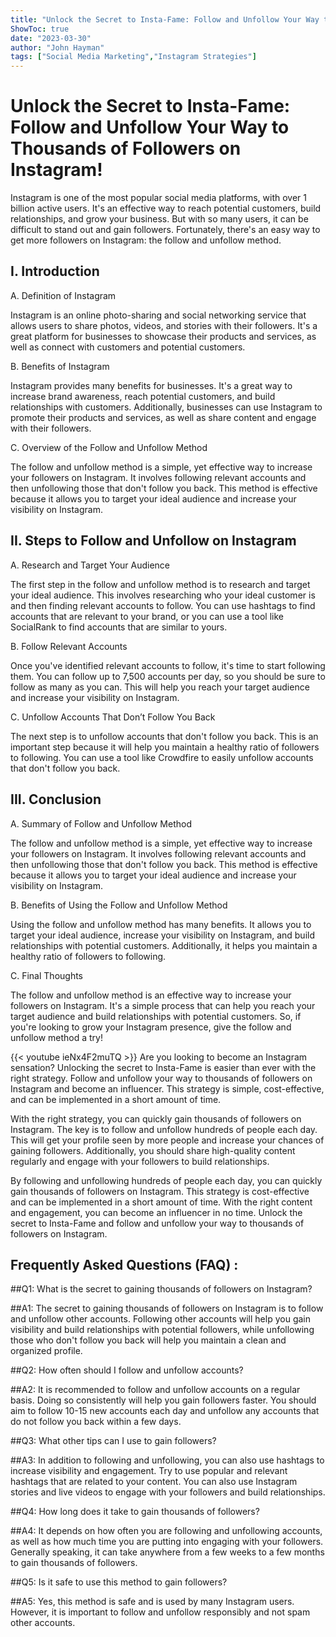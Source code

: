 ```yaml
---
title: "Unlock the Secret to Insta-Fame: Follow and Unfollow Your Way to Thousands of Followers on Instagram!"
ShowToc: true 
date: "2023-03-30"
author: "John Hayman" 
tags: ["Social Media Marketing","Instagram Strategies"]
---
```

# Unlock the Secret to Insta-Fame: Follow and Unfollow Your Way to Thousands of Followers on Instagram!

Instagram is one of the most popular social media platforms, with over 1 billion active users. It's an effective way to reach potential customers, build relationships, and grow your business. But with so many users, it can be difficult to stand out and gain followers. Fortunately, there's an easy way to get more followers on Instagram: the follow and unfollow method.

## I. Introduction

A. Definition of Instagram

Instagram is an online photo-sharing and social networking service that allows users to share photos, videos, and stories with their followers. It's a great platform for businesses to showcase their products and services, as well as connect with customers and potential customers.

B. Benefits of Instagram

Instagram provides many benefits for businesses. It's a great way to increase brand awareness, reach potential customers, and build relationships with customers. Additionally, businesses can use Instagram to promote their products and services, as well as share content and engage with their followers.

C. Overview of the Follow and Unfollow Method

The follow and unfollow method is a simple, yet effective way to increase your followers on Instagram. It involves following relevant accounts and then unfollowing those that don't follow you back. This method is effective because it allows you to target your ideal audience and increase your visibility on Instagram.

## II. Steps to Follow and Unfollow on Instagram

A. Research and Target Your Audience

The first step in the follow and unfollow method is to research and target your ideal audience. This involves researching who your ideal customer is and then finding relevant accounts to follow. You can use hashtags to find accounts that are relevant to your brand, or you can use a tool like SocialRank to find accounts that are similar to yours.

B. Follow Relevant Accounts

Once you've identified relevant accounts to follow, it's time to start following them. You can follow up to 7,500 accounts per day, so you should be sure to follow as many as you can. This will help you reach your target audience and increase your visibility on Instagram.

C. Unfollow Accounts That Don’t Follow You Back

The next step is to unfollow accounts that don't follow you back. This is an important step because it will help you maintain a healthy ratio of followers to following. You can use a tool like Crowdfire to easily unfollow accounts that don't follow you back.

## III. Conclusion

A. Summary of Follow and Unfollow Method

The follow and unfollow method is a simple, yet effective way to increase your followers on Instagram. It involves following relevant accounts and then unfollowing those that don't follow you back. This method is effective because it allows you to target your ideal audience and increase your visibility on Instagram.

B. Benefits of Using the Follow and Unfollow Method

Using the follow and unfollow method has many benefits. It allows you to target your ideal audience, increase your visibility on Instagram, and build relationships with potential customers. Additionally, it helps you maintain a healthy ratio of followers to following.

C. Final Thoughts

The follow and unfollow method is an effective way to increase your followers on Instagram. It's a simple process that can help you reach your target audience and build relationships with potential customers. So, if you're looking to grow your Instagram presence, give the follow and unfollow method a try!

{{< youtube ieNx4F2muTQ >}} 
Are you looking to become an Instagram sensation? Unlocking the secret to Insta-Fame is easier than ever with the right strategy. Follow and unfollow your way to thousands of followers on Instagram and become an influencer. This strategy is simple, cost-effective, and can be implemented in a short amount of time.

With the right strategy, you can quickly gain thousands of followers on Instagram. The key is to follow and unfollow hundreds of people each day. This will get your profile seen by more people and increase your chances of gaining followers. Additionally, you should share high-quality content regularly and engage with your followers to build relationships.

By following and unfollowing hundreds of people each day, you can quickly gain thousands of followers on Instagram. This strategy is cost-effective and can be implemented in a short amount of time. With the right content and engagement, you can become an influencer in no time. Unlock the secret to Insta-Fame and follow and unfollow your way to thousands of followers on Instagram.

## Frequently Asked Questions (FAQ) :
##Q1: What is the secret to gaining thousands of followers on Instagram?

##A1: The secret to gaining thousands of followers on Instagram is to follow and unfollow other accounts. Following other accounts will help you gain visibility and build relationships with potential followers, while unfollowing those who don't follow you back will help you maintain a clean and organized profile.

##Q2: How often should I follow and unfollow accounts?

##A2: It is recommended to follow and unfollow accounts on a regular basis. Doing so consistently will help you gain followers faster. You should aim to follow 10-15 new accounts each day and unfollow any accounts that do not follow you back within a few days.

##Q3: What other tips can I use to gain followers?

##A3: In addition to following and unfollowing, you can also use hashtags to increase visibility and engagement. Try to use popular and relevant hashtags that are related to your content. You can also use Instagram stories and live videos to engage with your followers and build relationships.

##Q4: How long does it take to gain thousands of followers?

##A4: It depends on how often you are following and unfollowing accounts, as well as how much time you are putting into engaging with your followers. Generally speaking, it can take anywhere from a few weeks to a few months to gain thousands of followers.

##Q5: Is it safe to use this method to gain followers?

##A5: Yes, this method is safe and is used by many Instagram users. However, it is important to follow and unfollow responsibly and not spam other accounts.



